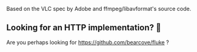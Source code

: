 Based on the VLC spec by Adobe and ffmpeg/libavformat's source code.

## Looking for an HTTP implementation? 👋

Are you perhaps looking for <https://github.com/bearcove/fluke> ?
